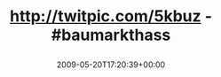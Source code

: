 ---
retweeted: false
source: <a href="http://twitter.com" rel="nofollow">Twitter Web Client</a>
entities:
  hashtags:
  - text: baumarkthass
    indices:
    - '27'
    - '40'
  symbols: []
  user_mentions: []
  urls: []
display_text_range:
- '0'
- '40'
favorite_count: '0'
id_str: '1861321839'
truncated: false
retweet_count: '0'
id: '1861321839'
created_at: Wed May 20 17:20:39 +0000 2009
favorited: false
full_text: 'http://twitpic.com/5kbuz - #baumarkthass'
lang: und
tags:
- baumarkthass
- pesos/twitter
date: '2009-05-20T17:20:39+00:00'
src: https://twitter.com/bascht/status/1861321839
original_url: https://twitter.com/bascht/status/1861321839
type: twitter_tweet
text: 'http://twitpic.com/5kbuz - #baumarkthass'
title: 'http://twitpic.com/5kbuz - #baumarkthass

  '

---
